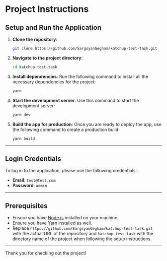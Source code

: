# Project Instructions

## Setup and Run the Application

1. **Clone the repository**:
   ```bash
   git clone https://github.com/SargsyanGegham/katchup-test-task.git
   ```

2. **Navigate to the project directory**:
   ```bash
   cd katchup-test-task
   ```

3. **Install dependencies**:
   Run the following command to install all the necessary dependencies for the project:
   ```bash
   yarn
   ```

4. **Start the development server**:
   Use this command to start the development server:
   ```bash
   yarn dev
   ```

5. **Build the app for production**:
   Once you are ready to deploy the app, use the following command to create a production build:
   ```bash
   yarn build
   ```

---

## Login Credentials

To log in to the application, please use the following credentials:

- **Email**: `test@test.com`
- **Password**: `admin`

---

## Prerequisites

- Ensure you have [Node.js](https://nodejs.org/) installed on your machine.
- Ensure you have [Yarn](https://yarnpkg.com/) installed as well.
- Replace `https://github.com/SargsyanGegham/katchup-test-task.git` with the actual URL of the repository and `katchup-test-task` with the directory name of the project when following the setup instructions.

---

Thank you for checking out the project!
